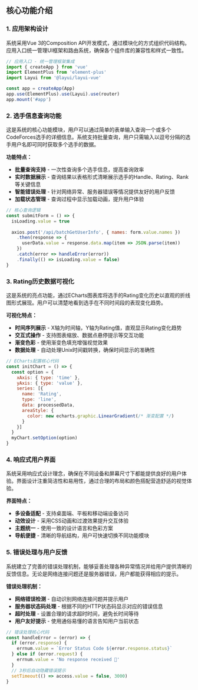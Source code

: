 ## 核心功能介绍

### 1. 应用架构设计

系统采用Vue 3的Composition API开发模式，通过模块化的方式组织代码结构。应用入口统一管理UI框架和路由系统，确保各个组件库的兼容性和样式一致性。

```javascript
// 应用入口 - 统一管理框架集成
import { createApp } from 'vue'
import ElementPlus from 'element-plus'
import Layui from '@layui/layui-vue'

const app = createApp(App)
app.use(ElementPlus).use(Layui).use(router)
app.mount('#app')
```

### 2. 选手信息查询功能

这是系统的核心功能模块，用户可以通过简单的表单输入查询一个或多个CodeForces选手的详细信息。系统支持批量查询，用户只需输入以逗号分隔的选手用户名即可同时获取多个选手的数据。

**功能特点：**
- **批量查询支持** - 一次性查询多个选手信息，提高查询效率
- **实时数据展示** - 查询结果以表格形式清晰展示选手的Handle、Rating、Rank等关键信息
- **智能错误处理** - 针对网络异常、服务器错误等情况提供友好的用户反馈
- **加载状态管理** - 查询过程中显示加载动画，提升用户体验

```javascript
// 核心查询逻辑
const submitForm = () => {
  isLoading.value = true
  
  axios.post('/api/batchGetUserInfo', { names: form.value.names })
    .then(response => {
      userData.value = response.data.map(item => JSON.parse(item))
    })
    .catch(error => handleError(error))
    .finally(() => isLoading.value = false)
}
```

### 3. Rating历史数据可视化

这是系统的亮点功能，通过ECharts图表库将选手的Rating变化历史以直观的折线图形式展现。用户可以清楚地看到选手在不同时间段的表现变化趋势。

**可视化特点：**
- **时间序列展示** - X轴为时间轴，Y轴为Rating值，直观显示Rating变化趋势
- **交互式操作** - 支持图表缩放、数据点悬停提示等交互功能
- **渐变色彩** - 使用渐变色填充增强视觉效果
- **数据处理** - 自动处理Unix时间戳转换，确保时间显示的准确性

```javascript
// ECharts配置核心代码
const initChart = () => {
  const option = {
    xAxis: { type: 'time' },
    yAxis: { type: 'value' },
    series: [{
      name: 'Rating',
      type: 'line',
      data: processedData,
      areaStyle: {
        color: new echarts.graphic.LinearGradient(/* 渐变配置 */)
      }
    }]
  }
  myChart.setOption(option)
}
```

### 4. 响应式用户界面

系统采用响应式设计理念，确保在不同设备和屏幕尺寸下都能提供良好的用户体验。界面设计注重简洁性和易用性，通过合理的布局和颜色搭配营造舒适的视觉体验。

**界面特点：**
- **多设备适配** - 支持桌面端、平板和移动端设备访问
- **动效设计** - 采用CSS动画和过渡效果提升交互体验
- **主题统一** - 使用一致的设计语言和色彩方案
- **导航便捷** - 清晰的导航结构，用户可快速切换不同功能模块

### 5. 错误处理与用户反馈

系统建立了完善的错误处理机制，能够妥善处理各种异常情况并给用户提供清晰的反馈信息。无论是网络连接问题还是服务器错误，用户都能获得相应的提示。

**错误处理机制：**
- **网络错误检测** - 自动识别网络连接问题并提示用户
- **服务器状态码处理** - 根据不同的HTTP状态码显示对应的错误信息
- **超时处理** - 设置合理的请求超时时间，避免长时间等待
- **用户友好提示** - 使用通俗易懂的语言告知用户当前状态

```javascript
// 错误处理核心代码
const handleError = (error) => {
  if (error.response) {
    errnum.value = `Error Status Code ${error.response.status}`
  } else if (error.request) {
    errnum.value = 'No response received 🥵'
  }
  // 3秒后自动隐藏错误提示
  setTimeout(() => access.value = false, 3000)
}
```